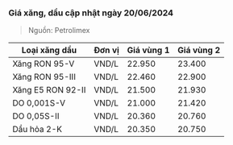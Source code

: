
### Giá xăng, dầu cập nhật ngày 20/06/2024
> Nguồn: Petrolimex

| Loại xăng dầu     | Đơn vị | Giá vùng 1 | Giá vùng 2 |
|-------------------|--------|------------|------------|
| Xăng RON 95-V     | VND/L  |     22.950 |     23.400 |
| Xăng RON 95-III   | VND/L  |     22.460 |     22.900 |
| Xăng E5 RON 92-II | VND/L  |     21.500 |     21.930 |
| DO 0,001S-V       | VND/L  |     21.000 |     21.420 |
| DO 0,05S-II       | VND/L  |     20.360 |     20.760 |
| Dầu hỏa 2-K       | VND/L  |     20.350 |     20.750 |
